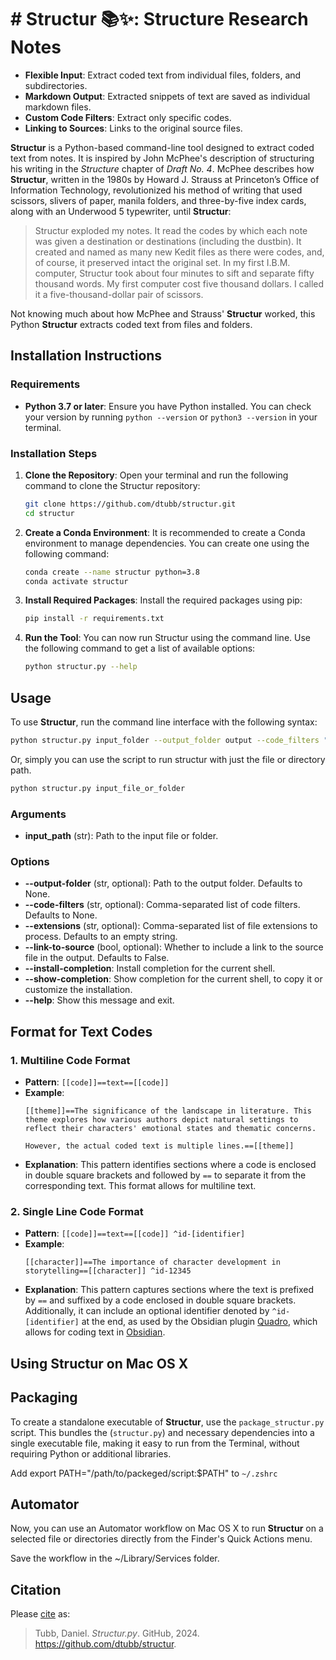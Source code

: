 # # Structur 📚✨: Structure Research Notes

- **Flexible Input**: Extract coded text from individual files, folders, and subdirectories.
- **Markdown Output**: Extracted snippets of text are saved as individual markdown files.
- **Custom Code Filters**: Extract only specific codes.
- **Linking to Sources**: Links to the original source files.

**Structur** is a Python-based command-line tool designed to extract coded text from notes. It is inspired by John McPhee's description of structuring his writing in the *Structure* chapter of *Draft No. 4*. McPhee describes how **Structur**, written in the 1980s by Howard J. Strauss at Princeton’s Office of Information Technology, revolutionized his method of writing that used scissors, slivers of paper, manila folders, and three-by-five index cards, along with an Underwood 5 typewriter, until **Structur**:

> Structur exploded my notes. It read the codes by which each note was given a destination or destinations (including the dustbin). It created and named as many new Kedit files as there were codes, and, of course, it preserved intact the original set. In my first I.B.M. computer, Structur took about four minutes to sift and separate fifty thousand words. My first computer cost five thousand dollars. I called it a five-thousand-dollar pair of scissors.

Not knowing much about how McPhee and Strauss' **Structur** worked, this Python **Structur** extracts coded text from files and folders.

## Installation Instructions

### Requirements
- **Python 3.7 or later**: Ensure you have Python installed. You can check your version by running `python --version` or `python3 --version` in your terminal.

### Installation Steps

1. **Clone the Repository**:
   Open your terminal and run the following command to clone the Structur repository:

   ```bash
   git clone https://github.com/dtubb/structur.git
   cd structur
   ```

2. **Create a Conda Environment**:
   It is recommended to create a Conda environment to manage dependencies. You can create one using the following command:

   ```bash
   conda create --name structur python=3.8
   conda activate structur
   ```

3. **Install Required Packages**:
   Install the required packages using pip:

   ```bash
   pip install -r requirements.txt
   ```

4. **Run the Tool**:
   You can now run Structur using the command line. Use the following command to get a list of available options:

   ```bash
   python structur.py --help
   ```

## Usage

To use **Structur**, run the command line interface with the following syntax:

```bash
python structur.py input_folder --output_folder output --code_filters "theme,climate" --extensions ".txt,.md" --link_to_source
```

Or, simply you can use the script to run structur with just the file or directory path.

```bash
python structur.py input_file_or_folder
```

### Arguments
- **input_path** (str): Path to the input file or folder.
  
### Options
- **--output-folder** (str, optional): Path to the output folder. Defaults to None.
- **--code-filters** (str, optional): Comma-separated list of code filters. Defaults to None.
- **--extensions** (str, optional): Comma-separated list of file extensions to process. Defaults to an empty string.
- **--link-to-source** (bool, optional): Whether to include a link to the source file in the output. Defaults to False.
- **--install-completion**: Install completion for the current shell.
- **--show-completion**: Show completion for the current shell, to copy it or customize the installation.
- **--help**: Show this message and exit.

## Format for Text Codes 

### 1. **Multiline Code Format**
   - **Pattern**: `[[code]]==text==[[code]]`
   - **Example**:
     ```
     [[theme]]==The significance of the landscape in literature. This theme explores how various authors depict natural settings to
     reflect their characters' emotional states and thematic concerns.

     However, the actual coded text is multiple lines.==[[theme]]
     ```
   - **Explanation**: This pattern identifies sections where a code is enclosed in double square brackets and followed by `==` to separate it from the corresponding text. This format allows for multiline text.

### 2. **Single Line Code Format**
   - **Pattern**: `[[code]]==text==[[code]] ^id-[identifier]`
   - **Example**:
     ```
     [[character]]==The importance of character development in storytelling==[[character]] ^id-12345
     ```
   - **Explanation**: This pattern captures sections where the text is prefixed by `==` and suffixed by a code enclosed in double square brackets. Additionally, it can include an optional identifier denoted by `^id-[identifier]` at the end, as used by the Obsidian plugin [Quadro](https://github.com/chrisgrieser/obsidian-quadro), which allows for coding text in [Obsidian](https://obsidian.md).

## Using Structur on Mac OS X

## Packaging

To create a standalone executable of **Structur**, use the `package_structur.py` script. This bundles the (`structur.py`) and necessary dependencies into a single executable file, making it easy to run from the Terminal, without requiring Python or additional libraries.

Add export PATH="/path/to/packeged/script:$PATH" to `~/.zshrc`

## Automator

Now, you can use an Automator workflow on Mac OS X to run **Structur** on a selected file or directories directly from the Finder's Quick Actions menu.

 Save the workflow in the ~/Library/Services folder.

 ## Citation

 Please [cite](./citation.cff) as: 
> Tubb, Daniel. *Structur.py*. GitHub, 2024. https://github.com/dtubb/structur.